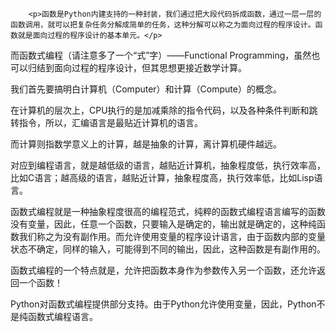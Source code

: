 ﻿
        <p>函数是Python内建支持的一种封装，我们通过把大段代码拆成函数，通过一层一层的函数调用，就可以把复杂任务分解成简单的任务，这种分解可以称之为面向过程的程序设计。函数就是面向过程的程序设计的基本单元。</p>
<p>而函数式编程（请注意多了一个“式”字）——Functional Programming，虽然也可以归结到面向过程的程序设计，但其思想更接近数学计算。</p>
<p>我们首先要搞明白计算机（Computer）和计算（Compute）的概念。</p>
<p>在计算机的层次上，CPU执行的是加减乘除的指令代码，以及各种条件判断和跳转指令，所以，汇编语言是最贴近计算机的语言。</p>
<p>而计算则指数学意义上的计算，越是抽象的计算，离计算机硬件越远。</p>
<p>对应到编程语言，就是越低级的语言，越贴近计算机，抽象程度低，执行效率高，比如C语言；越高级的语言，越贴近计算，抽象程度高，执行效率低，比如Lisp语言。</p>
<p>函数式编程就是一种抽象程度很高的编程范式，纯粹的函数式编程语言编写的函数没有变量，因此，任意一个函数，只要输入是确定的，输出就是确定的，这种纯函数我们称之为没有副作用。而允许使用变量的程序设计语言，由于函数内部的变量状态不确定，同样的输入，可能得到不同的输出，因此，这种函数是有副作用的。</p>
<p>函数式编程的一个特点就是，允许把函数本身作为参数传入另一个函数，还允许返回一个函数！</p>
<p>Python对函数式编程提供部分支持。由于Python允许使用变量，因此，Python不是纯函数式编程语言。</p>

    
